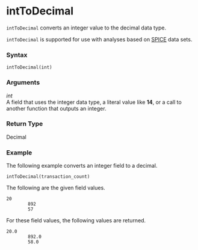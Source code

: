 # intToDecimal<a name="intToDecimal-function"></a>

`intToDecimal` converts an integer value to the decimal data type\.

`intToDecimal` is supported for use with analyses based on [SPICE](welcome.md#spice) data sets\.

### Syntax<a name="intToDecimal-function-syntax"></a>

```
intToDecimal(int)
```

### Arguments<a name="intToDecimal-function-arguments"></a>

 *int*   
A field that uses the integer data type, a literal value like **14**, or a call to another function that outputs an integer\.

### Return Type<a name="intToDecimal-function-return-type"></a>

Decimal

### Example<a name="intToDecimal-function-example"></a>

The following example converts an integer field to a decimal\.

```
intToDecimal(transaction_count)
```

The following are the given field values\.

```
20
        892
        57
```

For these field values, the following values are returned\.

```
20.0
        892.0
        58.0
```